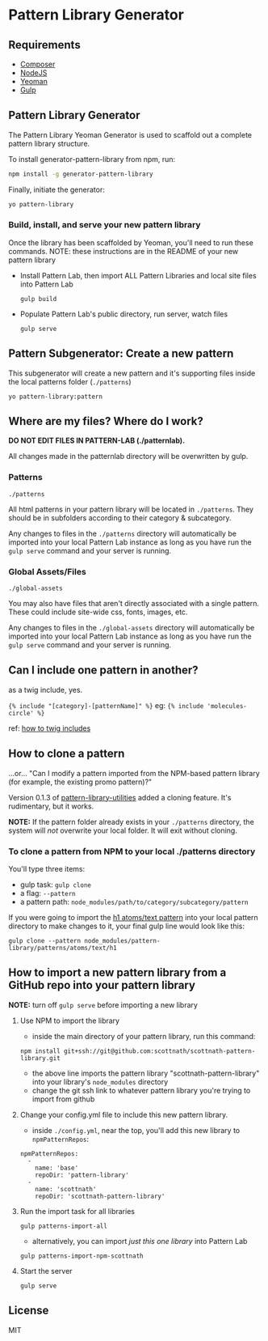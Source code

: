 # Pattern Library Generator


## Requirements

* [Composer](https://getcomposer.org)
* [NodeJS](https://nodejs.org)
* [Yeoman](http://yeoman.io)
* [Gulp](http://gulpjs.com/)

## Pattern Library Generator

The Pattern Library Yeoman Generator is used to scaffold out a complete pattern library structure.

To install generator-pattern-library from npm, run:

```bash
npm install -g generator-pattern-library
```

Finally, initiate the generator:

```bash
yo pattern-library
```

### Build, install, and serve your new pattern library

Once the library has been scaffolded by Yeoman, you'll need to run these commands. NOTE: these instructions are in the README of your new pattern library

* Install Pattern Lab, then import ALL Pattern Libraries and local site files into Pattern Lab

  `gulp build`
  
* Populate Pattern Lab's public directory, run server, watch files
  
  `gulp serve`

## Pattern Subgenerator: Create a new pattern

This subgenerator will create a new pattern and it's supporting files inside the local patterns folder (`./patterns`)

```
yo pattern-library:pattern
```

## Where are my files? Where do I work?

**DO NOT EDIT FILES IN PATTERN-LAB (./patternlab).** 

All changes made in the patternlab directory will be overwritten by gulp.

### Patterns

`./patterns`

All html patterns in your pattern library will be located in `./patterns`. They should be in subfolders according to their category & subcategory.

Any changes to files in the `./patterns` directory will automatically be imported into your local Pattern Lab instance as long as you have run the `gulp serve` command and your server is running.

### Global Assets/Files

`./global-assets`

You may also have files that aren't directly associated with a single pattern. These could include site-wide css, fonts, images, etc. 

Any changes to files in the `./global-assets` directory will automatically be imported into your local Pattern Lab instance as long as you have run the `gulp serve` command and your server is running.

## Can I include one pattern in another?

as a twig include, yes.

 `{% include "[category]-[patternName]" %}` eg: `{% include 'molecules-circle' %}`

 ref: [how to twig includes](https://github.com/pattern-lab/patternengine-php-twig#pattern-includes)

## How to clone a pattern

...or... "Can I modify a pattern imported from the NPM-based pattern library (for example, the existing promo pattern)?"

Version 0.1.3 of [pattern-library-utilities](https://github.com/pattern-library/pattern-library-utilities) added a cloning feature. It's rudimentary, but it works.

**NOTE:** If the pattern folder already exists in your `./patterns` directory, the system will *not* overwrite your local folder. It will exit without cloning.

### To clone a pattern from NPM to your local ./patterns directory

You'll type three items:

* gulp task: `gulp clone`
* a flag: `--pattern`
* a pattern path: `node_modules/path/to/category/subcategory/pattern`

If you were going to import the [h1 atoms/text pattern](https://github.com/pattern-library/pattern-library/tree/master/patterns/atoms/text/h1) into your local pattern directory to make changes to it, your final gulp line would look like this:

`gulp clone --pattern node_modules/pattern-library/patterns/atoms/text/h1`

## How to import a new pattern library from a GitHub repo into your pattern library

**NOTE:**  turn off `gulp serve` before importing a new library

1. Use NPM to import the library

    * inside the main directory of your pattern library, run this command:

    ```
    npm install git+ssh://git@github.com:scottnath/scottnath-pattern-library.git
    ```
    * the above line imports the pattern library "scottnath-pattern-library" into your library's `node_modules` directory
    * change the git ssh link to whatever pattern library you're trying to import from github
    
2. Change your config.yml file to include this new pattern library.
    * inside `./config.yml`, near the top, you'll add this new library to `npmPatternRepos`:

    ```
    npmPatternRepos:
      -
        name: 'base'
        repoDir: 'pattern-library'
      -
        name: 'scottnath'
        repoDir: 'scottnath-pattern-library'
    ```
3. Run the import task for all libraries

  	```
  	gulp patterns-import-all
  	```
  	
  	* alternatively, you can import *just this one library* into Pattern Lab  	

  	```
  	gulp patterns-import-npm-scottnath
  	```
4. Start the server


    `gulp serve`

## License

MIT
